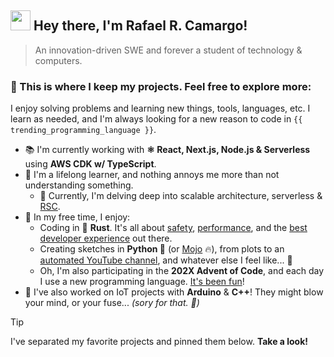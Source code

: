 ## <img src="https://media.giphy.com/media/hvRJCLFzcasrR4ia7z/giphy.gif" width="32px"> Hey there, I'm Rafael R. Camargo!

> An innovation-driven SWE and forever a student of technology & computers.

### 📝 This is where I keep my projects. Feel free to explore more:

I enjoy solving problems and learning new things, tools, languages, etc. I learn as needed, and I'm always looking for a new reason to code in `{{ trending_programming_language }}`.

- 📚 I'm currently working with **⚛ React, Next.js, Node.js & Serverless** using **AWS CDK w/ TypeScript**.
- 🌱 I'm a lifelong learner, and nothing annoys me more than not understanding something.
  - 📖 Currently, I'm delving deep into scalable architecture, serverless & [RSC](https://github.com/rafaelrcamargo/rsc).
- 🎉 In my free time, I enjoy:
  - Coding in 🦀 **Rust**. It's all about [safety](https://github.com/rafaelrcamargo/cout), [performance](https://github.com/rafaelrcamargo/quix), and the [best developer experience](https://github.com/rafaelrcamargo/ds) out there.
  - Creating sketches in **Python 🐍** (or [Mojo](https://github.com/rafaelrcamargo/aoc/tree/main/2022/06_mojo) 🔥), from plots to an [automated YouTube channel](https://www.youtube.com/@trendinggoesbrrr), and whatever else I feel like... 👀
  - Oh, I'm also participating in the **202X Advent of Code**, and each day I use a new programming language. [It's been fun](https://github.com/rafaelrcamargo/aoc)!
- 💬 I've also worked on IoT projects with **Arduino** & **C++**! They might blow your mind, or your fuse... _(sory for that. 👀)_

> [!TIP]
>
> I've separated my favorite projects and pinned them below. **Take a look!**
